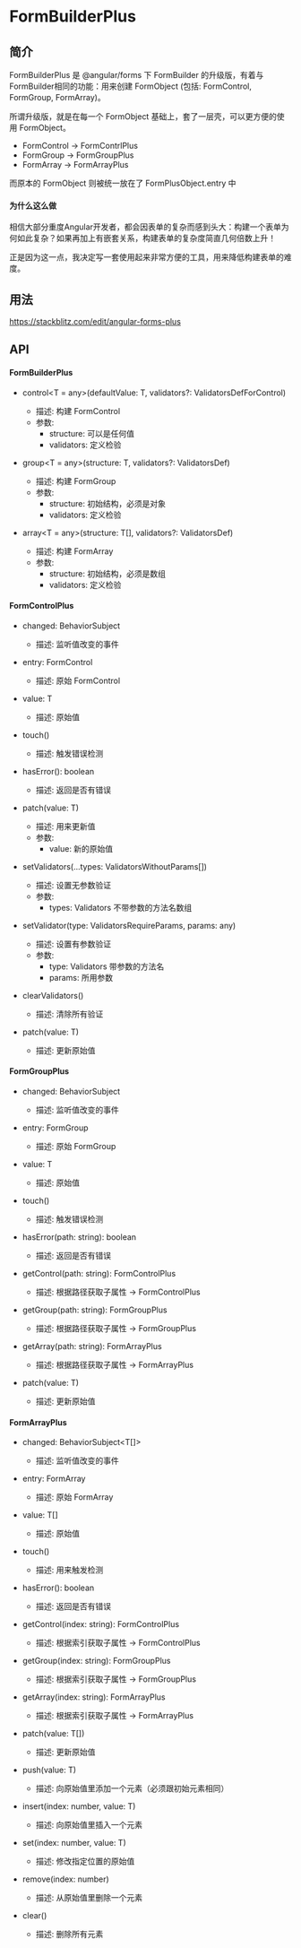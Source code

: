 # FormBuilderPlus

## 简介
FormBuilderPlus 是 @angular/forms 下 FormBuilder 的升级版，有着与FormBuilder相同的功能：用来创建 FormObject (包括: FormControl, FormGroup, FormArray)。

所谓升级版，就是在每一个 FormObject 基础上，套了一层壳，可以更方便的使用 FormObject。

- FormControl -> FormContrlPlus
- FormGroup -> FormGroupPlus
- FormArray -> FormArrayPlus

而原本的 FormObject 则被统一放在了 FormPlusObject.entry 中

#### 为什么这么做
相信大部分重度Angular开发者，都会因表单的复杂而感到头大：构建一个表单为何如此复杂？如果再加上有嵌套关系，构建表单的复杂度简直几何倍数上升！

正是因为这一点，我决定写一套使用起来非常方便的工具，用来降低构建表单的难度。


## 用法
https://stackblitz.com/edit/angular-forms-plus

## API
#### FormBuilderPlus
- control<T = any>(defaultValue: T, validators?: ValidatorsDefForControl) 
    - 描述: 构建 FormControl
    - 参数:
        - structure: 可以是任何值
        - validators: 定义检验

- group<T = any>(structure: T, validators?: ValidatorsDef)
    - 描述: 构建 FormGroup
    - 参数: 
        - structure: 初始结构，必须是对象
        - validators: 定义检验

- array<T = any>(structure: T[], validators?: ValidatorsDef)
    - 描述: 构建 FormArray
    - 参数:
        - structure: 初始结构，必须是数组
        - validators: 定义检验

#### FormControlPlus
- changed: BehaviorSubject<T>
    - 描述: 监听值改变的事件

- entry: FormControl
    - 描述: 原始 FormControl

- value: T
    - 描述: 原始值

- touch()
    - 描述: 触发错误检测

- hasError(): boolean
    - 描述: 返回是否有错误

- patch(value: T)
    - 描述: 用来更新值
    - 参数:
        - value: 新的原始值

- setValidators(...types: ValidatorsWithoutParams[])
    - 描述: 设置无参数验证
    - 参数:
        - types: Validators 不带参数的方法名数组

- setValidator(type: ValidatorsRequireParams, params: any)
    - 描述: 设置有参数验证
    - 参数:
        - type: Validators 带参数的方法名
        - params: 所用参数

- clearValidators()
    - 描述: 清除所有验证

- patch(value: T)
    - 描述: 更新原始值


#### FormGroupPlus
- changed: BehaviorSubject<T>
    - 描述: 监听值改变的事件

- entry: FormGroup
    - 描述: 原始 FormGroup

- value: T
    - 描述: 原始值

- touch()
    - 描述: 触发错误检测

- hasError(path: string): boolean
    - 描述: 返回是否有错误

- getControl(path: string): FormControlPlus
    - 描述: 根据路径获取子属性 -> FormControlPlus

- getGroup(path: string): FormGroupPlus
    - 描述: 根据路径获取子属性 -> FormGroupPlus

- getArray(path: string): FormArrayPlus
    - 描述: 根据路径获取子属性 -> FormArrayPlus

- patch(value: T)
    - 描述: 更新原始值


#### FormArrayPlus
- changed: BehaviorSubject<T[]>
    - 描述: 监听值改变的事件

- entry: FormArray
    - 描述: 原始 FormArray

- value: T[]
    - 描述: 原始值

- touch()
    - 描述: 用来触发检测

- hasError(): boolean
    - 描述: 返回是否有错误

- getControl(index: string): FormControlPlus
    - 描述: 根据索引获取子属性 -> FormControlPlus

- getGroup(index: string): FormGroupPlus
    - 描述: 根据索引获取子属性 -> FormGroupPlus

- getArray(index: string): FormArrayPlus
    - 描述: 根据索引获取子属性 -> FormArrayPlus

- patch(value: T[])
    - 描述: 更新原始值

- push(value: T)
    - 描述: 向原始值里添加一个元素（必须跟初始元素相同）

- insert(index: number, value: T)
    - 描述: 向原始值里插入一个元素

- set(index: number, value: T)
    - 描述: 修改指定位置的原始值

- remove(index: number)
    - 描述: 从原始值里删除一个元素

- clear()
    - 描述: 删除所有元素